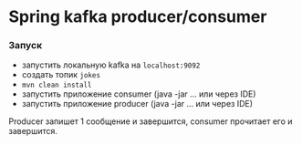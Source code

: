 # Spring kafka producer/consumer

### Запуск
- запустить локальную kafka на `localhost:9092`
- создать топик `jokes`
- `mvn clean install`
- запустить приложение consumer (java -jar ... или через IDE)
- запустить приложение producer (java -jar ... или через IDE)

Producer запишет 1 сообщение и завершится, consumer прочитает его и завершится. 
